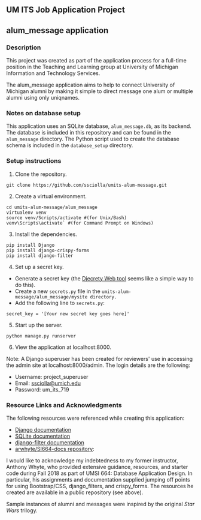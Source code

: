 ## UM ITS Job Application Project
## alum_message application

### Description

This project was created as part of the application process for a full-time position in the Teaching and Learning group at University of Michigan Information and Technology Services.

 The alum_message application aims to help to connect University of Michigan alumni by making it simple to direct message one alum or multiple alumni using only uniqnames.</p>

### Notes on database setup

This application uses an SQLite database, `alum_message.db`, as its backend. The database is included in this repository and can be found in the `alum_message` directory. The Python script used to create the database schema is included in the `database_setup` directory.

### Setup instructions

1. Clone the repository.

```
git clone https://github.com/ssciolla/umits-alum-message.git
```

2. Create a virtual environment.

```
cd umits-alum-message/alum_message
virtualenv venv
source venv/Scripts/activate #(for Unix/Bash)
venv\Scripts\activate` #(for Command Prompt on Windows)
```

3. Install the dependencies.

```
pip install Django
pip install django-crispy-forms
pip install django-filter
```

4. Set up a secret key.

- Generate a secret key (the [Djecrety Web tool](https://djecrety.ir/) seems like a simple way to do this).
- Create a new `secrets.py` file in the `umits-alum-message/alum_message/mysite directory.`
- Add the following line to `secrets.py`:

```
secret_key = '[Your new secret key goes here]'
```

5. Start up the server.

```
python manage.py runserver
```

6. View the application at localhost:8000.

Note: A Django superuser has been created for reviewers' use in accessing the admin site at localhost:8000/admin. The login details are the following:

- Username: project_superuser
- Email: ssciolla@umich.edu
- Password: um_its_719

### Resource Links and Acknowledgments

The following resources were referenced while creating this application:

- [Django documentation](https://docs.djangoproject.com/en/2.2/)
- [SQLite documentation](https://www.sqlite.org/docs.html)
- [django-filter documentation](https://django-filter.readthedocs.io/en/master/index.html)
- [arwhyte/SI664-docs repository](https://github.com/arwhyte/SI664-docs): 

 I would like to acknowledge my indebtedness to my former instructor, Anthony Whyte, who provided extensive guidance, resources, and starter code during Fall 2018 as part of UMSI 664: Database Application Design. In particular, his assignments and documentation supplied jumping off points for using Bootstrap/CSS, django_filters, and crispy_forms. The resources he created are available in a public repository (see above).
 
 Sample instances of alumni and messages were inspired by the original *Star Wars* trilogy.